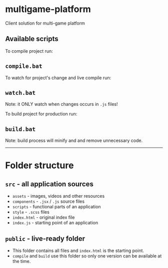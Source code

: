 # multigame-platform
Client solution for multi-game platform

## Available scripts

To compile project run:

## `compile.bat`

To watch for project's change and live compile run:

## `watch.bat` 

Note: it ONLY watch when changes occurs in `.js` files!

To build project for production run:

## `build.bat`

Note: build process will minify and and remove unnecessary code.

--------------------------------------------

# Folder structure

## `src`        - all application sources
- `assets`      - images, videos and other resources
- `components`  - `.jsx` / `.js` source files
- `scripts`     - functional parts of an application 
- `style`       - `.scss` files 
- `index.html`  - original index file 
- `index.js`    - starting point of an application 

## `public`     - live-ready folder
- This folder contains all files and `index.html` is the starting point. 
- `compile` and `build` use this folder so only one version can be available at the time.